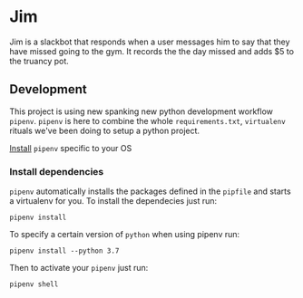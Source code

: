 # Jim

Jim is a slackbot that responds when a user messages him to say that they have missed going to the gym.
It records the the day missed and adds $5 to the truancy pot.

## Development

This project is using new spanking new python development workflow `pipenv`.
`pipenv` is here to combine the whole `requirements.txt`, `virtualenv` rituals we've been doing to
setup a python project.

[Install](https://pipenv.readthedocs.io/en/latest/) `pipenv` specific to your OS

### Install dependencies

`pipenv` automatically installs the packages defined in the `pipfile` and starts a virtualenv for you.
To install the dependecies just run:

```shell
pipenv install
```

To specify a certain version of `python` when using pipenv run:

```shell
pipenv install --python 3.7
```

Then to activate your `pipenv` just run:

```shell
pipenv shell
```